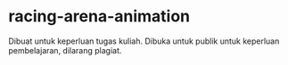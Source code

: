 # racing-arena-animation
Dibuat untuk keperluan tugas kuliah.
Dibuka untuk publik untuk keperluan pembelajaran, dilarang plagiat.

